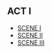 ## ACT I

- [SCENE I](./act01/scene01.md)
- [SCENE II](./act01/scene02.md)
- [SCENE III](./act01/scene03.md)

